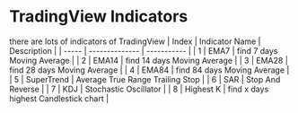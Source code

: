 # TradingView Indicators
there are lots of indicators of TradingView
| Index | Indicator Name | Description |
| ----- | -------------- | ----------- |
| 1 | EMA7 | find 7 days Moving Average |
| 2 | EMA14 | find 14 days Moving Average |
| 3 | EMA28 | find 28 days Moving Average |
| 4 | EMA84 | find 84 days Moving Average |
| 5 | SuperTrend | Average True Range Trailing Stop |
| 6 | SAR | Stop And Reverse |
| 7 | KDJ | Stochastic Oscillator |
| 8 | Highest K | find x days highest Candlestick chart |
